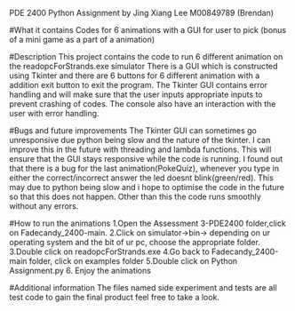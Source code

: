 PDE 2400 Python Assignment
by Jing Xiang Lee M00849789 (Brendan)

#What it contains
Codes for 6 animations with a GUI for user to pick (bonus of a mini game as a part of a animation)

#Description 
This project contains the code to run 6 different animation on the readopcForStrands.exe simulator
There is a GUI which is constructed using Tkinter and there are 6 buttons for 6 different animation with a addition exit button to exit the program.
The Tkinter GUI contains error handling and will make sure that the user inputs appropriate inputs to prevent crashing of codes.
The console also have an interaction with the user with error handling.

#Bugs and future improvements
The Tkinter GUI can sometimes go unresponsive due python being slow and the nature of the tkinter. I can improve this in the future with
threading and lambda functions. This will ensure that the GUI stays responsive while the code is running.
I found out that there is a bug for the last animation(PokeQuiz), whenever you type in either the correct/incorrect answer
the led doesnt blink(green/red). This may due to python being slow and i hope to optimise the code in the future so that this does
not happen. Other than this the code runs smoothly without any errors.

#How to run the animations
1.Open the Assessment 3-PDE2400 folder,click on Fadecandy_2400-main.
2.Click on simulator->bin-> depending on ur operating system and the bit of ur pc, choose the appropriate folder.
3.Double click on readopcForStrands.exe
4.Go back to Fadecandy_2400-main folder, click on examples folder
5.Double click on Python Assignment.py 
6. Enjoy the animations

#Additional information
The files named side experiment and tests are all test code to gain the final product
feel free to take a look.